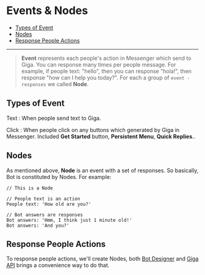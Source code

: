 # Events & Nodes
- [Types of Event](#types-of-event)
- [Nodes](#nodes)
- [Response People Actions](#response)

---
> **Event** represents each people's action in Messenger which send to Giga. You can response many times per people message. For example, if people text: "hello", then you can response "hola!", then response "how can I help you today?". For each a group of `event - responses` we called **Node**.

<a name="types-of-event"></a>
## Types of Event
Text
: When people send text to Giga.

Click
: When people click on any buttons which generated by Giga in Messenger. Included **Get Started** button, **Persistent Menu**, **Quick Replies**..

<a name="nodes"></a>
## Nodes
As mentioned above, **Node** is an event with a set of responses. So basically, Bot is constituted by Nodes. For example:

```
// This is a Node

// People text is an action
People text: 'How old are you?'

// Bot answers are responses
Bot answers: 'Hmm, I think just 1 minute old!'
Bot answers: 'And you?'
```
<a name="response"></a>
## Response People Actions
To response people actions, we'll create Nodes, both [Bot Designer](bot-designer) and [Giga API](api) brings a convenience way to do that.